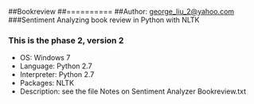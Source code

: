 ##Bookreview
##==========
##Author:  george_liu_2@yahoo.com
###Sentiment Analyzing book review in Python with NLTK
### This is the phase 2, version 2

* OS: Windows 7
* Language: Python 2.7
* Interpreter: Python 2.7  
* Packages: NLTK
* Description: see the file Notes on Sentiment Analyzer Bookreview.txt
